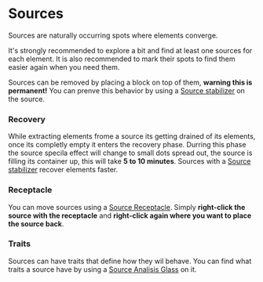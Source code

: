 Sources
=======

Sources are naturally occurring spots where elements converge.

It's strongly recommended to explore a bit and find at least one sources for each element.
It is also recommended to mark their spots to find them easier again when you need them.

Sources can be removed by placing a block on top of them, __warning this is permanent!__ You can prenve this behavior by using a [Source stabilizer] on the source.

### Recovery
While extracting elements frome a source its getting drained of its elements, once its completly empty it enters the recovery phase.
Durring this phase the source specila effect will change to small dots spread out, the source is filling its container up, this will take __5 to 10 minutes__.
Sources with a [Source stabilizer] recover elements faster.

### Receptacle
You can move sources using a [Source Receptacle]. Simply __right-click the source with the receptacle__ and __right-click again where you want to place the source back__.

### Traits
Sources can have traits that define how they wil behave. You can find what traits a source have by using a [Source Analisis Glass] on it.

[Source stabilizer]: ../items/source-stabilizer
[Source Receptacle]: ../items/source-receptacle
[Source Analisis Glass]: ../items/source-analisis-glass 